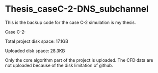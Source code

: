 # Thesis_caseC-2-DNS_subchannel
This is the backup code for the case C-2 simulation is my thesis.

Case C-2:

Total project disk space: 17.1GB

Uploaded      disk space: 28.3KB

Only the core algorithm part of the project is uploaded. The CFD data are not uploaded because of the disk limitation of github.
